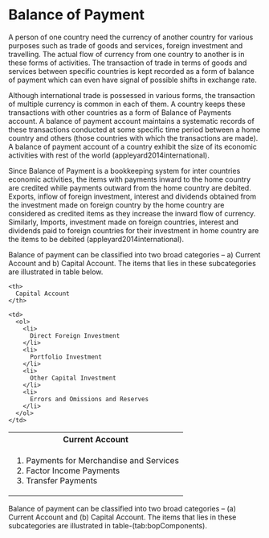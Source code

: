 # Balance of Payment

A person of one country need the currency of another country for various purposes such as trade of goods and services, foreign investment and travelling. The actual flow of currency from one country to another is in these forms of activities. The transaction of trade in terms of goods and services between specific countries is kept recorded as a form of balance of payment which can even have signal of possible shifts in exchange rate.

Although international trade is possessed in various forms, the transaction of multiple currency is common in each of them. A country keeps these transactions with other countries as a form of Balance of Payments account. A balance of payment account maintains a systematic records of these transactions conducted at some specific time period between a home country and others (those countries with which the transactions are made). A balance of payment account of a country exhibit the size of its economic activities with rest of the world (appleyard2014international).

Since Balance of Payment is a bookkeeping system for inter countries economic activities, the items with payments inward to the home country are credited while payments outward from the home country are debited. Exports, inflow of foreign investment, interest and dividends obtained from the investment made on foreign country by the home country are considered as credited items as they increase the inward flow of currency. Similarly, Imports, investment made on foreign countries, interest and dividends paid to foreign countries for their investment in home country are the items to be debited (appleyard2014international).

Balance of payment can be classified into two broad categories &#8211; a) Current Account and b) Capital Account. The items that lies in these subcategories are illustrated in table below.

<table>
  <tr>
    <th>
      Current Account
    </th>
    
    <th>
      Capital Account
    </th>
  </tr>
  
  <tr>
    <td>
      <ol>
        <li>
          Payments for Merchandise and Services
        </li>
        <li>
          Factor Income Payments
        </li>
        <li>
          Transfer Payments
        </li>
      </ol>
    </td>
    
    <td>
      <ol>
        <li>
          Direct Foreign Investment
        </li>
        <li>
          Portfolio Investment
        </li>
        <li>
          Other Capital Investment
        </li>
        <li>
          Errors and Omissions and Reserves
        </li>
      </ol>
    </td>
  </tr>
</table>

Balance of payment can be classified into two broad categories &#8211; (a) Current Account and (b) Capital Account. The items that lies in these subcategories are illustrated in table-(tab:bopComponents).

